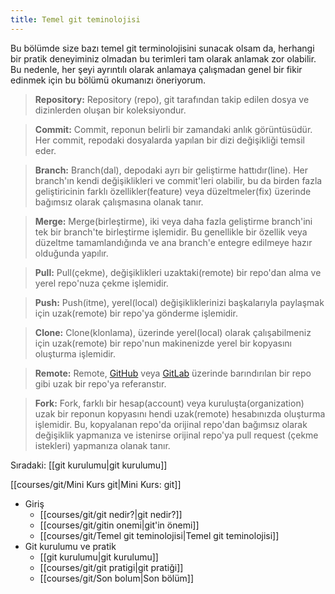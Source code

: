```yaml
---
title: Temel git teminolojisi
---
```


Bu bölümde size bazı temel git terminolojisini sunacak olsam da, herhangi bir pratik deneyiminiz olmadan bu terimleri tam olarak anlamak zor olabilir. Bu nedenle, her şeyi ayrıntılı olarak anlamaya çalışmadan genel bir fikir edinmek için bu bölümü okumanızı öneriyorum.

> **Repository:** Repository (repo), git tarafından takip edilen dosya ve dizinlerden oluşan bir koleksiyondur.

> **Commit:** Commit, reponun belirli bir zamandaki anlık görüntüsüdür. Her commit, repodaki dosyalarda yapılan bir dizi değişikliği temsil eder.

> **Branch:** Branch(dal), depodaki ayrı bir geliştirme hattıdır(line). Her branch'ın kendi değişiklikleri ve commit'leri olabilir, bu da birden fazla geliştiricinin farklı özellikler(feature) veya düzeltmeler(fix) üzerinde bağımsız olarak çalışmasına olanak tanır.

> **Merge:** Merge(birleştirme), iki veya daha fazla geliştirme branch'ini tek bir branch'te birleştirme işlemidir. Bu genellikle bir özellik veya düzeltme tamamlandığında ve ana branch'e entegre edilmeye hazır olduğunda yapılır.

> **Pull:** Pull(çekme), değişiklikleri uzaktaki(remote) bir repo'dan alma ve yerel repo'nuza çekme işlemidir.

> **Push:** Push(itme), yerel(local) değişikliklerinizi başkalarıyla paylaşmak için uzak(remote) bir repo'ya gönderme işlemidir.

> **Clone:** Clone(klonlama), üzerinde yerel(local) olarak çalışabilmeniz için uzak(remote) bir repo'nun makinenizde yerel bir kopyasını oluşturma işlemidir.

> **Remote:** Remote, [GitHub](http://github.com/) veya [GitLab](https://gitlab.com/) üzerinde barındırılan bir repo gibi uzak bir repo'ya referanstır.

> **Fork:** Fork, farklı bir hesap(account) veya kuruluşta(organization) uzak bir reponun kopyasını hendi uzak(remote) hesabınızda oluşturma işlemidir. Bu, kopyalanan repo'da orijinal repo'dan bağımsız olarak değişiklik yapmanıza ve istenirse orijinal repo'ya pull request (çekme istekleri) yapmanıza olanak tanır.

Sıradaki: [[git kurulumu|git kurulumu]]

[[courses/git/Mini Kurs git|Mini Kurs: git]]
* Giriş
	- [[courses/git/git nedir?|git nedir?]]
	* [[courses/git/gitin onemi|git'in önemi]]
	 * [[courses/git/Temel git teminolojisi|Temel git teminolojisi]]
 * Git kurulumu ve pratik
	 * [[git kurulumu|git kurulumu]]
	 * [[courses/git/git pratigi|git pratiği]]
	 * [[courses/git/Son bolum|Son bölüm]]
